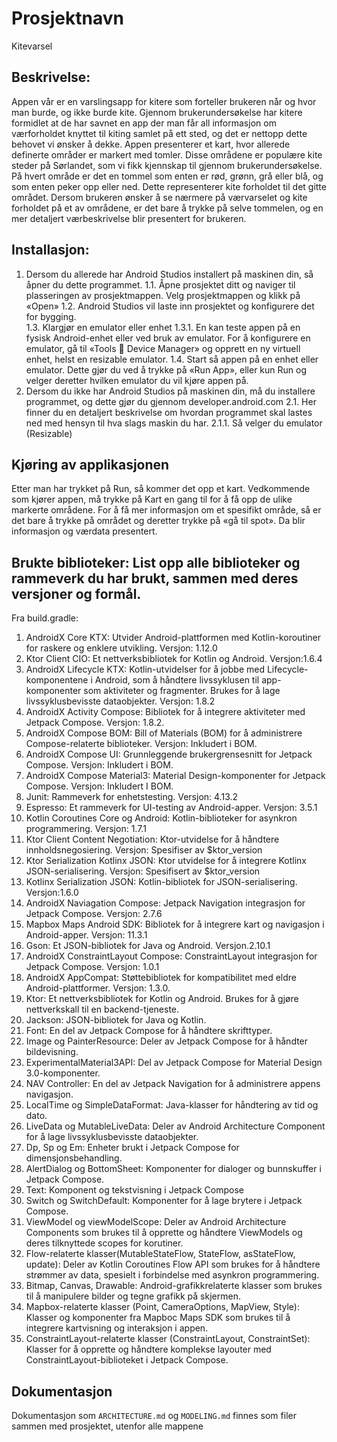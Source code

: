 # Prosjektnavn 
 Kitevarsel
## Beskrivelse: 
Appen vår er en varslingsapp for kitere som forteller brukeren når og hvor man burde, og ikke burde kite. Gjennom brukerundersøkelse har kitere formidlet at de har savnet en app der man får all informasjon om værforholdet knyttet til kiting samlet på ett sted, og det er nettopp dette behovet vi ønsker å dekke. Appen presenterer et kart, hvor allerede definerte områder er markert med tomler. Disse områdene er populære kite steder på Sørlandet, som vi fikk kjennskap til gjennom brukerundersøkelse. På hvert område er det en tommel som enten er rød, grønn, grå eller blå, og som enten peker opp eller ned. Dette representerer kite forholdet til det gitte området. Dersom brukeren ønsker å se nærmere på værvarselet og kite forholdet på et av områdene, er det bare å trykke på selve tommelen, og en mer detaljert værbeskrivelse blir presentert for brukeren. 
 
## Installasjon: 
1.	Dersom du allerede har Android Studios installert på maskinen din, så åpner du dette programmet. 
1.1.	Åpne prosjektet ditt og naviger til plasseringen av prosjektmappen. Velg prosjektmappen og klikk på «Open»
1.2.	Android Studios vil laste inn prosjektet og konfigurere det for bygging.  
1.3.	Klargjør en emulator eller enhet
1.3.1.	En kan teste appen på en fysisk Android-enhet eller ved bruk av emulator. For å konfigurere en emulator, gå til «Tools  Device Manager» og opprett en ny virtuell enhet, helst en resizable emulator. 
1.4.	Start så appen på en enhet eller emulator. Dette gjør du ved å trykke på «Run App», eller kun Run og velger deretter hvilken emulator du vil kjøre appen på.
2.	Dersom du ikke har Android Studios på maskinen din, må du installere programmet, og dette gjør du gjennom developer.android.com
2.1.	Her finner du en detaljert beskrivelse om hvordan programmet skal lastes ned med hensyn til hva slags maskin du har. 
2.1.1.	Så velger du emulator (Resizable)
 


## Kjøring av applikasjonen 
Etter man har trykket på Run, så kommer det opp et kart. Vedkommende som kjører appen, må trykke på Kart en gang til for å få opp de ulike markerte områdene. For å få mer informasjon om et spesifikt område, så er det bare å trykke på området og deretter trykke på «gå til spot». Da blir informasjon og værdata presentert. 
 
## Brukte biblioteker: List opp alle biblioteker og rammeverk du har brukt, sammen med deres versjoner og formål. 
Fra build.gradle:
1.	AndroidX Core KTX: Utvider Android-plattformen med Kotlin-koroutiner for raskere og enklere utvikling. Versjon: 1.12.0
2.	Ktor Client CIO: Et nettverksbibliotek for Kotlin og Android. Versjon:1.6.4
3.	AndroidX Lifecycle KTX: Kotlin-utvidelser for å jobbe med Lifecycle-komponentene i Android, som å håndtere livssyklusen til app-komponenter som aktiviteter og fragmenter. Brukes for å lage livssyklusbevisste dataobjekter. Versjon: 1.8.2
4.	AndroidX Activity Compose: Bibliotek for å integrere aktiviteter med Jetpack Compose. Versjon: 1.8.2.
5.	AndroidX Compose BOM: Bill of Materials (BOM) for å administrere Compose-relaterte biblioteker. Versjon: Inkludert i BOM.
6.	AndroidX Compose UI: Grunnleggende brukergrensesnitt for Jetpack Compose. Versjon: Inkludert i BOM.
7.	AndroidX Compose Material3: Material Design-komponenter for Jetpack Compose. Versjon: Inkludert I BOM.
8.	Junit: Rammeverk for enhetstesting. Versjon: 4.13.2
9.	Espresso: Et rammeverk for UI-testing av Android-apper. Versjon: 3.5.1
10.	Kotlin Coroutines Core og Android: Kotlin-biblioteker for asynkron programmering. Versjon: 1.7.1
11.	Ktor Client Content Negotiation: Ktor-utvidelse for å håndtere innholdsnegosiering. Versjon: Spesifiser av $ktor_version 
12.	Ktor Serialization Kotlinx JSON: Ktor utvidelse for å integrere Kotlinx JSON-serialisering. Versjon: Spesifisert av $ktor_version
13.	Kotlinx Serialization JSON: Kotlin-bibliotek for JSON-serialisering. Versjon:1.6.0
14.	AndroidX Naviagation Compose: Jetpack Navigation integrasjon for Jetpack Compose. Versjon: 2.7.6
15.	Mapbox Maps Android SDK: Bibliotek for å integrere kart og navigasjon i Android-apper. Versjon: 11.3.1
16.	Gson: Et JSON-bibliotek for Java og Android. Versjon.2.10.1
17.	AndroidX ConstraintLayout Compose: ConstraintLayout integrasjon for Jetpack Compose. Versjon: 1.0.1
18.	AndroidX AppCompat: Støttebibliotek for kompatibilitet med eldre Android-plattformer. Versjon: 1.3.0. 
19.	Ktor: Et nettverksbibliotek for Kotlin og Android. Brukes for å gjøre nettverkskall til en backend-tjeneste. 
20.	Jackson: JSON-bibliotek for Java og Kotlin.
21.	Font: En del av Jetpack Compose for å håndtere skrifttyper.
22.	Image og PainterResource: Deler av Jetpack Compose for å håndter bildevisning.
23.	ExperimentalMaterial3API: Del av Jetpack Compose for Material Design 3.0-komponenter.
24.	NAV Controller: En del av Jetpack Navigation for å administrere appens navigasjon.
25.	LocalTime og SimpleDataFormat: Java-klasser for håndtering av tid og dato. 
26.	LiveData og MutableLiveData: Deler av Android Architecture Component for å lage livssyklusbevisste dataobjekter.
27.	Dp, Sp og Em: Enheter brukt i Jetpack Compose for dimensjonsbehandling.
28.	AlertDialog og BottomSheet: Komponenter for dialoger og bunnskuffer i Jetpack Compose.
29.	Text: Komponent og tekstvisning i Jetpack Compose
30.	Switch og SwitchDefault: Komponenter for å lage brytere i Jetpack Compose. 
31.	ViewModel og viewModelScope: Deler av Android Architecture Components som brukes til å opprette og håndtere ViewModels og deres tilknyttede scopes for korutiner. 
32.	Flow-relaterte klasser(MutableStateFlow, StateFlow, asStateFlow, update): Deler av Kotlin Coroutines Flow API som brukes for å håndtere strømmer av data, spesielt i forbindelse med asynkron programmering.
33.	Bitmap, Canvas, Drawable: Android-grafikkrelaterte klasser som brukes til å manipulere bilder og tegne grafikk på skjermen.
34.	Mapbox-relaterte klasser (Point, CameraOptions, MapView, Style): Klasser og komponenter fra Mapboc Maps SDK som brukes til å integrere kartvisning og interaksjon i appen.
35.	ConstraintLayout-relaterte klasser (ConstraintLayout, ConstraintSet): Klasser for å opprette og håndtere komplekse layouter med ConstraintLayout-biblioteket i Jetpack Compose. 
## Dokumentasjon 
Dokumentasjon som `ARCHITECTURE.md` og `MODELING.md` finnes som filer sammen med prosjektet, utenfor alle mappene

